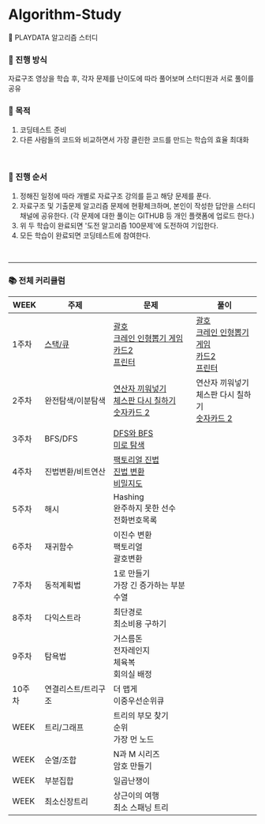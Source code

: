 # Algorithm-Study
🚀 PLAYDATA 알고리즘 스터디


### :closed_book: 진행 방식
자료구조 영상을 학습 후, 각자 문제를 난이도에 따라 풀어보며 스터디원과 서로 풀이를 공유
<br>

### :green_book: 목적
1. 코딩테스트 준비
2. 다른 사람들의 코드와 비교하면서 가장 클린한 코드를 만드는 학습의 효율 최대화
<br>

### :blue_book: 진행 순서
1. 정해진 일정에 따라 개별로 자료구조 강의를 듣고 해당 문제를 푼다.
2. 자료구조 및 기출문제 알고리즘 문제에 현황체크하며, 본인이 작성한 답안을 스터디채널에 공유한다. 
(각 문제에 대한 풀이는 GITHUB 등 개인 플랫폼에 업로드 한다.)
3. 위 두 학습이 완료되면 '도전 알고리즘 100문제'에 도전하여 기입한다.
4. 모든 학습이 완료되면 코딩테스트에 참여한다.
<br>
<hr>


### :books: 전체 커리큘럼
|WEEK|주제|문제|풀이|
|------|---|---|---|
|1주차|[스택/큐](https://hello-vvorld.tistory.com/7)|[괄호](https://www.acmicpc.net/problem/9012)<br>[크레인 인형뽑기 게임](https://school.programmers.co.kr/learn/courses/30/lessons/64061)<br>[카드2](https://www.acmicpc.net/problem/2164)<br>[프린터](https://school.programmers.co.kr/learn/courses/30/lessons/42587)|[괄호](https://github.com/Kimeunseong/Algorithm-Study/blob/main/week01/%EA%B4%84%ED%98%B8.py)<br>[크레인 인형뽑기 게임](https://github.com/Kimeunseong/Algorithm-Study/blob/main/week01/%ED%81%AC%EB%A0%88%EC%9D%B8%20%EC%9D%B8%ED%98%95%EB%BD%91%EA%B8%B0%20%EA%B2%8C%EC%9E%84.py)<br>[카드2](https://github.com/Kimeunseong/Algorithm-Study/blob/main/week01/%EC%B9%B4%EB%93%9C2.py)<br>[프린터](https://github.com/Kimeunseong/Algorithm-Study/blob/main/week01/%ED%94%84%EB%A6%B0%ED%84%B0.py)|
|2주차|완전탐색/이분탐색|[연산자 끼워넣기](https://www.acmicpc.net/problem/14888)<br>[체스판 다시 칠하기](https://www.acmicpc.net/problem/1018)<br>[숫자카드 2](https://www.acmicpc.net/problem/10816)|연산자 끼워넣기<br>체스판 다시 칠하기<br>[숫자카드 2](https://github.com/Kimeunseong/Algorithm-Study/blob/main/week02/%EC%88%AB%EC%9E%90%20%EC%B9%B4%EB%93%9C2.py)|
|3주차|BFS/DFS|[DFS와 BFS](https://www.acmicpc.net/problem/1260)<br>[미로 탐색](https://www.acmicpc.net/problem/2178)||
|4주차|진법변환/비트연산|[팩토리얼 진법](https://www.acmicpc.net/problem/5692)<br>[진법 변환](https://www.acmicpc.net/problem/2745)<br>[비밀지도](https://school.programmers.co.kr/learn/courses/30/lessons/17681)||
|5주차|해시|Hashing<br>완주하지 못한 선수<br>전화번호목록||
|6주차|재귀함수|이진수 변환<br>팩토리얼<br>괄호변환||
|7주차|동적계획법|1로 만들기<br>가장 긴 증가하는 부분수열||
|8주차|다익스트라|최단경로<br>최소비용 구하기||
|9주차|탐욕법|거스름돈<br>전자레인지<br>체육복<br>회의실 배정||
|10주차|연결리스트/트리구조|더 맵게<br>이중우선순위큐||
|WEEK|트리/그래프|트리의 부모 찾기<br>순위<br>가장 먼 노드||
|WEEK|순열/조합|N과 M 시리즈<br>암호 만들기||
|WEEK|부분집합|일곱난쟁이||
|WEEK|최소신장트리|상근이의 여행<br>최소 스패닝 트리||
